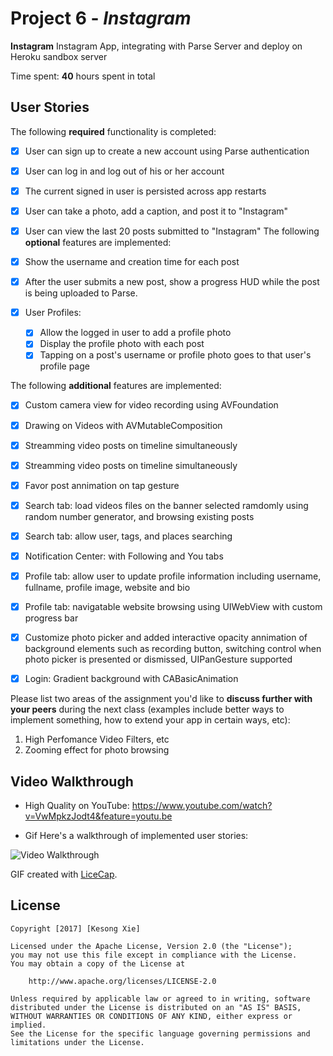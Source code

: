 # Project 6 - *Instagram*

**Instagram** Instagram App, integrating with Parse Server and deploy on Heroku sandbox server

Time spent: **40** hours spent in total

## User Stories

The following **required** functionality is completed:

- [x] User can sign up to create a new account using Parse authentication
- [x] User can log in and log out of his or her account
- [x] The current signed in user is persisted across app restarts
- [x] User can take a photo, add a caption, and post it to "Instagram"
- [x] User can view the last 20 posts submitted to "Instagram"
The following **optional** features are implemented:

- [x] Show the username and creation time for each post
- [x] After the user submits a new post, show a progress HUD while the post is being uploaded to Parse.
- [x] User Profiles:
   - [x] Allow the logged in user to add a profile photo
   - [x] Display the profile photo with each post
   - [x] Tapping on a post's username or profile photo goes to that user's profile page

The following **additional** features are implemented:

- [x] Custom camera view for video recording using AVFoundation
- [x] Drawing on Videos with AVMutableComposition
- [x] Streamming video posts on timeline simultaneously
- [x] Streamming video posts on timeline simultaneously
- [x] Favor post annimation on tap gesture
- [x] Search tab: load videos files on the banner selected ramdomly using random number generator, and browsing existing posts
- [x] Search tab: allow user, tags, and places searching
- [x] Notification Center: with Following and You tabs 
- [x] Profile tab: allow user to update profile information including username, fullname, profile image, website and bio
- [x] Profile tab: navigatable website browsing using UIWebView with custom progress bar
- [x] Customize photo picker and added interactive opacity annimation of background elements such as recording button, switching control when photo picker is presented or dismissed, UIPanGesture supported
- [x] Login: Gradient background with CABasicAnimation


Please list two areas of the assignment you'd like to **discuss further with your peers** during the next class (examples include better ways to implement something, how to extend your app in certain ways, etc):

1. High Perfomance Video Filters, etc
2. Zooming effect for photo browsing

## Video Walkthrough 

- High Quality on YouTube:
https://www.youtube.com/watch?v=VwMpkzJodt4&feature=youtu.be

- Gif
Here's a walkthrough of implemented user stories:

<img src='https://github.com/kesongxie/CodePath-Instagram-week6/blob/master/Instagram/gif%20demo/Instagram-Demo.gif' title='Video Walkthrough' width='' alt='Video Walkthrough' />

GIF created with [LiceCap](http://www.cockos.com/licecap/).


## License

    Copyright [2017] [Kesong Xie]
    
    Licensed under the Apache License, Version 2.0 (the "License");
    you may not use this file except in compliance with the License.
    You may obtain a copy of the License at

        http://www.apache.org/licenses/LICENSE-2.0

    Unless required by applicable law or agreed to in writing, software
    distributed under the License is distributed on an "AS IS" BASIS,
    WITHOUT WARRANTIES OR CONDITIONS OF ANY KIND, either express or implied.
    See the License for the specific language governing permissions and
    limitations under the License.
